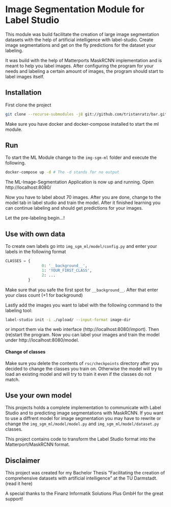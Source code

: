 # Image Segmentation Module for Label Studio

This module was build facilitate the creation of large image segmentation datasets with the help of artificial intelligence with label-studio.
Create image segmentations and get on the fly predictions for the dataset your labeling.

It was build with the help of Matterports MaskRCNN implementation and is meant to help you label images.
After configuring the program for your needs and labeling a certain amount of images, the program should start to label images itself.

## Installation

First clone the project

```bash
git clone --recurse-submodules -j8 git://github.com/tristanratz/bar.git
```

Make sure you have docker and docker-compose installed to start the ml module.

## Run

To start the ML Module change to the ```img-sgm-ml``` folder and execute the following.
```bash
docker-compose up -d # The -d stands for no output
```
The ML-Image-Segmentation Application is now up and running. Open http://localhost:8080/

Now you have to label about 70 images. After you are done, change to the model tab in label studio and train the model.
After it finished learning you can continue labeling and should get predictions for your images.

Let the pre-labeling begin...!

## Use with own data

To create own labels go into ```img_sgm_ml/model/config.py``` and enter your labels in the following format

```python
CLASSES = {
                0: '__background__',
                1: 'YOUR_FIRST_CLASS',
                2: ...
          }       
```
Make sure that you safe the first spot for ```__background__```.
After that enter your class count (+1 for background)

Lastly add the images you want to label with the following command to the labeling tool:

```bash
label-studio init -i ./upload/ --input-format image-dir
```

or import them via the web interface (http://localhost:8080/import). Then (re)start the program.
Now you can label your images and train the model under http://localhost:8080/model.

#### Change of classes

Make sure you delete the contents of ```rsc/checkpoints``` directory after you decided to change the classes you train on. 
Otherwise the model will try to load an existing model and will try to train it even if the classes do not match.

## Use your own model

This projects holds a complete implementation to communicate with Label Studio and to predicting image segmentations with MaskRCNN.
If you want to use a diffrent model for image segmentation you may have to rewrite or change the ```img_sgm_ml/model/model.py``` and
```img_sgm_ml/model/dataset.py``` classes. 

This project contains code to transform the Label Studio format into the Matterport/MaskRCNN format.

## Disclaimer

This project was created for my Bachelor Thesis "Facilitating the creation of comprehensive datasets with
artificial intelligence" at the TU Darmstadt. (read it here)

A special thanks to the Finanz Informatik Solutions Plus GmbH for the great support!